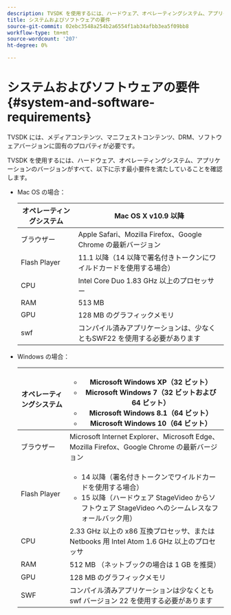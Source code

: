 ```yaml
---
description: TVSDK を使用するには、ハードウェア、オペレーティングシステム、アプリケーションのバージョンがすべて、以下に示す最小要件を満たしていることを確認します。
title: システムおよびソフトウェアの要件
source-git-commit: 02ebc3548a254b2a6554f1ab34afbb3ea5f09bb8
workflow-type: tm+mt
source-wordcount: '207'
ht-degree: 0%

---
```


# システムおよびソフトウェアの要件{#system-and-software-requirements}

TVSDK には、メディアコンテンツ、マニフェストコンテンツ、DRM、ソフトウェアバージョンに固有のプロパティが必要です。

TVSDK を使用するには、ハードウェア、オペレーティングシステム、アプリケーションのバージョンがすべて、以下に示す最小要件を満たしていることを確認します。

<!--<a id="section_FD9C110E85BB483B869FBB94E5662710"></a>-->

* Mac OS の場合：

  | オペレーティングシステム | Mac OS X v10.9 以降 |
  |---|---|
  | ブラウザー | Apple Safari、Mozilla Firefox、Google Chrome の最新バージョン |
  | Flash Player | 11.1 以降（14 以降で署名付きトークンにワイルドカードを使用する場合） |
  | CPU | Intel Core Duo 1.83 GHz 以上のプロセッサー |
  | RAM | 513 MB |
  | GPU | 128 MB のグラフィックメモリ |
  | swf | コンパイル済みアプリケーションは、少なくともSWF22 を使用する必要があります |

* Windows の場合：

  | オペレーティングシステム | <ul><li>Microsoft Windows XP（32 ビット）</li><li>Microsoft Windows 7（32 ビットおよび 64 ビット）</li><li>Microsoft Windows 8.1（64 ビット）</li><li>Microsoft Windows 10（64 ビット）</li></ul> |
  |---|---|
  | ブラウザー | Microsoft Internet Explorer、Microsoft Edge、Mozilla Firefox、Google Chrome の最新バージョン |
  | Flash Player | <ul><li>14 以降（署名付きトークンでワイルドカードを使用する場合）</li><li>15 以降（ハードウェア StageVideo からソフトウェア StageVideo へのシームレスなフォールバック用）</li></ul> |
  | CPU | 2.33 GHz 以上の x86 互換プロセッサ、または Netbooks 用 Intel Atom 1.6 GHz 以上のプロセッサ |
  | RAM | 512 MB （ネットブックの場合は 1 GB を推奨） |
  | GPU | 128 MB のグラフィックメモリ |
  | SWF | コンパイル済みアプリケーションは少なくとも swf バージョン 22 を使用する必要があります |
